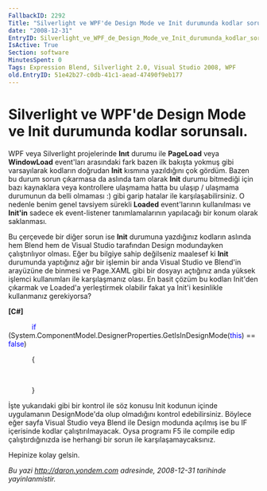 ```yaml
---
FallbackID: 2292
Title: "Silverlight ve WPF'de Design Mode ve Init durumunda kodlar sorunsalı."
date: "2008-12-31"
EntryID: Silverlight_ve_WPF_de_Design_Mode_ve_Init_durumunda_kodlar_sorunsali
IsActive: True
Section: software
MinutesSpent: 0
Tags: Expression Blend, Silverlight 2.0, Visual Studio 2008, WPF
old.EntryID: 51e42b27-c0db-41c1-aead-47490f9eb177
---
```

# Silverlight ve WPF'de Design Mode ve Init durumunda kodlar sorunsalı.
WPF veya Silverlight projelerinde **Inıt** durumu ile **PageLoad** veya
**WindowLoad** event'ları arasındaki fark bazen ilk bakışta yokmuş gibi
varsayılarak kodların doğrudan **Init** kısmına yazıldığını çok gördüm.
Bazen bu durum sorun çıkarmasa da aslında tam olarak **Init** durumu
bitmediği için bazı kaynaklara veya kontrollere ulaşmama hatta bu ulaşıp
/ ulaşmama durumunun da belli olmaması :) gibi garip hatalar ile
karşılaşabilirsiniz. O nedenle benim genel tavsiyem sürekli **Loaded**
event'larının kullanılması ve **Init'in** sadece ek event-listener
tanımlamalarının yapılacağı bir konum olarak saklanması.

Bu çerçevede bir diğer sorun ise **Init** durumuna yazdığınız kodların
aslında hem Blend hem de Visual Studio tarafından Design modundayken
çalıştırılıyor olması. Eğer bu bilgiye sahip değilseniz maalesef ki
**Init** durumunda yaptığınız ağır bir işlemin bir anda Visual Studio ve
Blend'in arayüzüne de binmesi ve Page.XAML gibi bir dosyayı açtığınız
anda yüksek işlemci kullanımları ile karşılaşmanız olası. En basit çözüm
bu kodları Init'den çıkarmak ve Loaded'a yerleştirmek olabilir fakat ya
Init'i kesinlikle kullanmanız gerekiyorsa?

**[C\#]**

            <span style="color: blue;">if</span>
(System.ComponentModel.DesignerProperties.GetIsInDesignMode(<span
style="color: blue;">this</span>) == <span
style="color: blue;">false</span>)

            {

 

            }

İşte yukarıdaki gibi bir kontrol ile söz konusu Init kodunun içinde
uygulamanın DesignMode'da olup olmadığını kontrol edebilirsiniz. Böylece
eğer sayfa Visual Studio veya Blend ile Design modunda açılmış ise bu IF
içerisinde kodlar çalıştırılmayacak. Oysa programı F5 ile compile edip
çalıştırdığınızda ise herhangi bir sorun ile karşılaşamaycaksınız.

Hepinize kolay gelsin.



*Bu yazi http://daron.yondem.com adresinde, 2008-12-31 tarihinde yayinlanmistir.*
